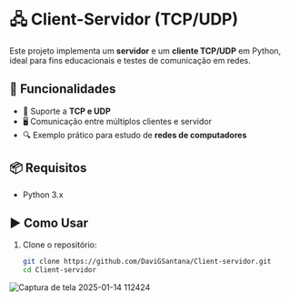 # 🖧 Client-Servidor (TCP/UDP)

Este projeto implementa um **servidor** e um **cliente TCP/UDP** em Python, ideal para fins educacionais e testes de comunicação em redes.  

## 🚀 Funcionalidades
- 📡 Suporte a **TCP e UDP**
- 🖥️ Comunicação entre múltiplos clientes e servidor
- 🔍 Exemplo prático para estudo de **redes de computadores**

## 📦 Requisitos
- Python 3.x  

## ▶️ Como Usar
1. Clone o repositório:
   ```bash
   git clone https://github.com/DaviGSantana/Client-servidor.git
   cd Client-servidor


![Captura de tela 2025-01-14 112424](https://github.com/user-attachments/assets/df00185e-ca42-420d-8a48-f1a0806aee96)

